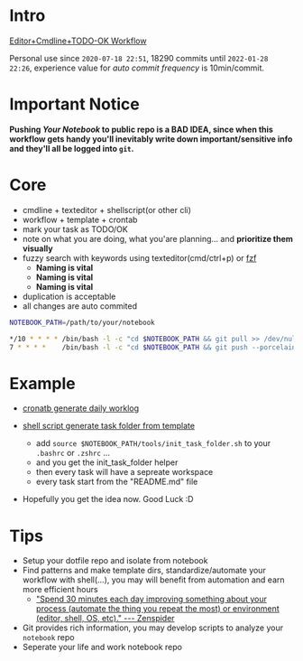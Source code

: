 # Intro

[Editor+Cmdline+TODO-OK Workflow](http://blog.bxzy.top/2021/09/05/effiency-sharing/)

Personal use since `2020-07-18 22:51`, 18290 commits until `2022-01-28 22:26`, experience value for *auto commit frequency* is 10min/commit.

# Important Notice

**Pushing *Your Notebook* to public repo is a BAD IDEA, since when this workflow gets handy you'll inevitably write down important/sensitive info and they'll all be logged into `git`.**

# Core

+ cmdline + texteditor + shellscript(or other cli)
+ workflow + template + crontab
+ mark your task as TODO/OK
+ note on what you are doing, what you'are planning... and **prioritize them visually**
+ fuzzy search with keywords using texteditor(cmd/ctrl+p) or [fzf](https://github.com/junegunn/fzf)
    + **Naming is vital**
    + **Naming is vital**
    + **Naming is vital**
+ duplication is acceptable
+ all changes are auto commited
```sh
NOTEBOOK_PATH=/path/to/your/notebook

*/10 * * * * /bin/bash -l -c "cd $NOTEBOOK_PATH && git pull >> /dev/null && git add . && git commit -m 'Commit automatically by crontab' >> /dev/null 2>> log/cron_commit.log"
7 * * * *    /bin/bash -l -c "cd $NOTEBOOK_PATH && git push --porcelain >> log/cron_push.log 2>&1"
```

# Example

+ [cronatb generate daily worklog](tools/create_worklog.daily.sh)
+ [shell script generate task folder from template](tools/init_task_folder.sh)
    + add `source $NOTEBOOK_PATH/tools/init_task_folder.sh` to your `.bashrc` or `.zshrc` ...
    + and you get the init_task_folder helper
    + then every task will have a sepreate workspace
    + every task start from the "README.md" file

+ Hopefully you get the idea now. Good Luck :D

# Tips

+ Setup your dotfile repo and isolate from notebook
+ Find patterns and make template dirs, standardize/automate your workflow with shell(...), you may will benefit from automation and earn more efficient hours
    + ["Spend 30 minutes each day improving something about your process (automate the thing you repeat the most) or environment (editor, shell, OS, etc)." --- Zenspider](https://www.zenspider.com/ruby/2012/09/career-advice.html)
+ Git provides rich information, you may develop scripts to analyze your `notebook` repo
+ Seperate your life and work notebook repo
